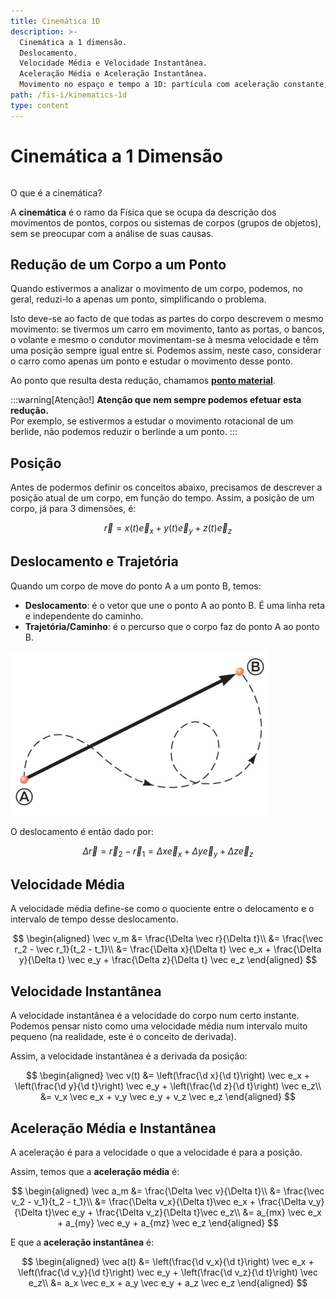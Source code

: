```yaml
---
title: Cinemática 1D
description: >-
  Cinemática a 1 dimensão.
  Deslocamento.
  Velocidade Média e Velocidade Instantânea.
  Aceleração Média e Aceleração Instantânea.
  Movimento no espaço e tempo a 1D: partícula com aceleração constante, lançamento vertical e movimento vertical sujeito à força gravítica.
path: /fis-i/kinematics-1d
type: content
---
```


# Cinemática a 1 Dimensão

```toc

```

O que é a cinemática?

A **cinemática** é o ramo da Física que se ocupa da descrição dos movimentos de
pontos, corpos ou sistemas de corpos (grupos de objetos), sem se preocupar
com a análise de suas causas.

## Redução de um Corpo a um Ponto

Quando estivermos a analizar o movimento de um corpo, podemos, no geral, reduzi-lo a apenas um ponto, simplificando o problema.

Isto deve-se ao facto de que todas as partes do corpo descrevem o mesmo movimento:
se tivermos um carro em movimento, tanto as portas, o bancos, o volante e mesmo o condutor movimentam-se à mesma
velocidade e têm uma posição sempre igual entre si. Podemos assim, neste caso, considerar o carro
como apenas um ponto e estudar o movimento desse ponto.

Ao ponto que resulta desta redução, chamamos [**ponto material**](color:green).

:::warning[Atenção!]
**Atenção que nem sempre podemos efetuar esta redução.**  
Por exemplo, se estivermos a estudar o movimento rotacional de um berlide, não podemos reduzir o berlinde a um ponto.
:::

## Posição

Antes de podermos definir os conceitos abaixo, precisamos de descrever a posição atual de um corpo, em função do tempo.
Assim, a posição de um corpo, já para 3 dimensões, é:

$$
\vec r = x(t) \vec e_x + y(t) \vec e_y + z(t) \vec e_z
$$

## Deslocamento e Trajetória

Quando um corpo de move do ponto A a um ponto B, temos:

- **Deslocamento**: é o vetor que une o ponto A ao ponto B. É uma linha reta e independente do caminho.
- **Trajetória/Caminho**: é o percurso que o corpo faz do ponto A ao ponto B.

![Deslocamento e Caminho](./assets/0001-path.png#dark=1)

O deslocamento é então dado por:

$$
\Delta \vec r = \vec r_2 - \vec r_1 = \Delta x \vec e_x + \Delta y \vec e_y + \Delta z \vec e_z
$$

## Velocidade Média

A velocidade média define-se como o quociente entre o delocamento e o intervalo de tempo desse deslocamento.

$$
\begin{aligned}
\vec v_m &= \frac{\Delta \vec r}{\Delta t}\\
&= \frac{\vec r_2 - \vec r_1}{t_2 - t_1}\\
&= \frac{\Delta x}{\Delta t} \vec e_x + \frac{\Delta y}{\Delta t} \vec e_y + \frac{\Delta z}{\Delta t} \vec e_z
\end{aligned}
$$

## Velocidade Instantânea

A velocidade instantânea é a velocidade do corpo num certo instante.
Podemos pensar nisto como uma velocidade média num intervalo muito pequeno (na realidade, este é o conceito de derivada).

Assim, a velocidade instantânea é a derivada da posição:

$$
\begin{aligned}
\vec v(t) &= \left(\frac{\d x}{\d t}\right) \vec e_x + \left(\frac{\d y}{\d t}\right) \vec e_y + \left(\frac{\d z}{\d t}\right) \vec e_z\\
&= v_x \vec e_x + v_y \vec e_y + v_z \vec e_z
\end{aligned}
$$

## Aceleração Média e Instantânea

A aceleração é para a velocidade o que a velocidade é para a posição.

Assim, temos que a **aceleração média** é:

$$
\begin{aligned}
\vec a_m &= \frac{\Delta \vec v}{\Delta t}\\
&= \frac{\vec v_2 - v_1}{t_2 - t_1}\\
&= \frac{\Delta v_x}{\Delta t}\vec e_x + \frac{\Delta v_y}{\Delta t}\vec e_y + \frac{\Delta v_z}{\Delta t}\vec e_z\\
&= a_{mx} \vec e_x + a_{my} \vec e_y + a_{mz} \vec e_z
\end{aligned}
$$

E que a **aceleração instantânea** é:

$$
\begin{aligned}
\vec a(t) &= \left(\frac{\d v_x}{\d t}\right) \vec e_x + \left(\frac{\d v_y}{\d t}\right) \vec e_y + \left(\frac{\d v_z}{\d t}\right) \vec e_z\\
&= a_x \vec e_x + a_y \vec e_y + a_z \vec e_z
\end{aligned}
$$
